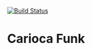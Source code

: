 [![Build Status](https://travis-ci.com/liabifano/carioca-funk.svg?branch=master)](https://travis-ci.com/liabifano/carioca-funk)


# Carioca Funk
